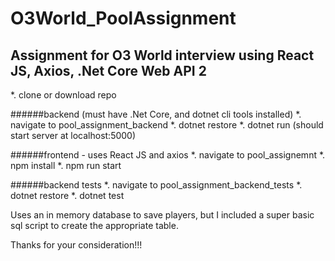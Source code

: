 # O3World_PoolAssignment
## Assignment for O3 World interview using React JS, Axios, .Net Core Web API 2

*. clone or download repo

######backend (must have .Net Core, and dotnet cli tools installed)
*. navigate to pool_assignment_backend
*. dotnet restore
*. dotnet run (should start server at localhost:5000)

######frontend - uses React JS and axios
*. navigate to pool_assignemnt
*. npm install
*. npm run start

######backend tests
*. navigate to pool_assignment_backend_tests
*. dotnet restore
*. dotnet test

Uses an in memory database to save players, but I included a super basic sql script to create the appropriate table.

Thanks for your consideration!!!
